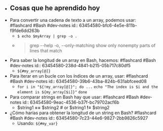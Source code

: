 - ## Cosas que he aprendido hoy
- Para convertir una cadena de texto a un array, podemos usar: #flashcard #Bash #dev-notes
  id:: 63454580-bfc6-4e5e-811b-f9fde6dd263b
	- `$ echo $myArray | grep -o .`
	- > grep --help
	  > -o, --only-matching       show only nonempty parts of lines that match
- Para saber la longitud de un array en Bash, hacemos: #flashcard #Bash #dev-notes
  id:: 63454580-238d-4841-b215-05b717c80df5
	- `${#my_array[@]}`
- Para iterar en un bucle con los índices de un array, usar: #flashcard #Bash #dev-notes
  id:: 63454580-39b6-43ba-824b-631abfceed08
	- `for i in "${!my_array[@]}"; do ...`
	      `echo "The index is $i and the element is ${my_array[$i]}"`
	  `done`
- Para comparar strings en Bash hay que usar: #flashcard #Bash #dev-notes
  id:: 63454580-9eac-4536-b37f-bc79702acf6b
	- $string1 **==** $string2 # or $string1 **!=** $string2
- ¿Cómo harías para obtener la longitud de un string en Bash? #flashcard #Bash #dev-notes
  id:: 63454580-7c23-44e6-9827-2bb9826c5927
	- Usando: `${#my_var}`